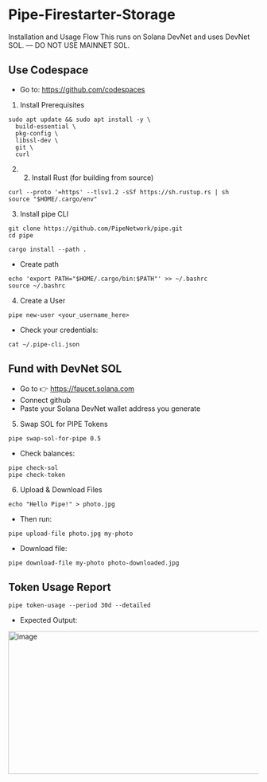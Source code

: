# Pipe-Firestarter-Storage
Installation and Usage Flow This runs on Solana DevNet and uses DevNet SOL. — DO NOT USE MAINNET SOL.


## Use Codespace
- Go to: https://github.com/codespaces

1. Install Prerequisites
```
sudo apt update && sudo apt install -y \
  build-essential \
  pkg-config \
  libssl-dev \
  git \
  curl
```

2. 2. Install Rust (for building from source)
```
curl --proto '=https' --tlsv1.2 -sSf https://sh.rustup.rs | sh
source "$HOME/.cargo/env"
```

3. Install pipe CLI
```
git clone https://github.com/PipeNetwork/pipe.git
cd pipe
```
```
cargo install --path .
```
- Create path 
```
echo 'export PATH="$HOME/.cargo/bin:$PATH"' >> ~/.bashrc
source ~/.bashrc
```

4. Create a User
```
pipe new-user <your_username_here>
```
- Check your credentials:
```
cat ~/.pipe-cli.json
```
## Fund with DevNet SOL
- Go to 👉 https://faucet.solana.com
- Connect github 
- Paste your Solana DevNet wallet address you generate 

 5. Swap SOL for PIPE Tokens
```
pipe swap-sol-for-pipe 0.5
```
- Check balances:
```
pipe check-sol
pipe check-token
```
6. Upload & Download Files
```
echo "Hello Pipe!" > photo.jpg
```
- Then run:
```
pipe upload-file photo.jpg my-photo
```
- Download file:
```
pipe download-file my-photo photo-downloaded.jpg
```

## Token Usage Report
```
pipe token-usage --period 30d --detailed
```
- Expected Output:
<img width="689" height="287" alt="image" src="https://github.com/user-attachments/assets/2f72617b-3177-4479-ba1e-e16f19c864e8" />






























